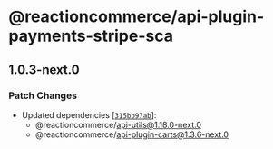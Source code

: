 # @reactioncommerce/api-plugin-payments-stripe-sca

## 1.0.3-next.0

### Patch Changes

- Updated dependencies [[`315bb97ab`](https://github.com/reactioncommerce/reaction/commit/315bb97abc3e70dcb1a89da8adca5468302b24be)]:
  - @reactioncommerce/api-utils@1.18.0-next.0
  - @reactioncommerce/api-plugin-carts@1.3.6-next.0
